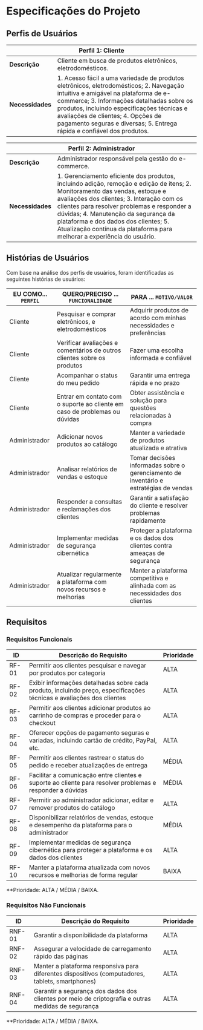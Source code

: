 
# Especificações do Projeto

## Perfis de Usuários

<table>
<thead>
<tr>
<th colspan="2">Perfil 1: Cliente</th>
</tr>
</thead>
<tbody>
<tr>
<td><b>Descrição</b></td>
<td>
Cliente em busca de produtos eletrônicos, eletrodomésticos.
</td>
</tr>
<tr>
<td><b>Necessidades</b></td>
<td>
1. Acesso fácil a uma variedade de produtos eletrônicos, eletrodomésticos; 
2. Navegação intuitiva e amigável na plataforma de e-commerce; 
3. Informações detalhadas sobre os produtos, incluindo especificações técnicas e avaliações de clientes; 
4. Opções de pagamento seguras e diversas; 
5. Entrega rápida e confiável dos produtos.
</td>
</tr>
</tbody>
</table>

<table>
<thead>
<tr>
<th colspan="2">Perfil 2: Administrador</th>
</tr>
</thead>
<tbody>
<tr>
<td><b>Descrição</b></td>
<td>
Administrador responsável pela gestão do e-commerce.
</td>
</tr>
<tr>
<td><b>Necessidades</b></td>
<td>
1. Gerenciamento eficiente dos produtos, incluindo adição, remoção e edição de itens; 
2. Monitoramento das vendas, estoque e avaliações dos clientes; 
3. Interação com os clientes para resolver problemas e responder a dúvidas; 
4. Manutenção da segurança da plataforma e dos dados dos clientes; 
5. Atualização contínua da plataforma para melhorar a experiência do usuário.
</td>
</tr>
</tbody>
</table>


## Histórias de Usuários

Com base na análise dos perfis de usuários, foram identificadas as seguintes histórias de usuários:

| EU COMO... `PERFIL` | QUERO/PRECISO ... `FUNCIONALIDADE` | PARA ... `MOTIVO/VALOR` |
| --- | --- | --- |
| Cliente | Pesquisar e comprar eletrônicos, e eletrodomésticos | Adquirir produtos de acordo com minhas necessidades e preferências |
| Cliente | Verificar avaliações e comentários de outros clientes sobre os produtos | Fazer uma escolha informada e confiável |
| Cliente | Acompanhar o status do meu pedido | Garantir uma entrega rápida e no prazo |
| Cliente | Entrar em contato com o suporte ao cliente em caso de problemas ou dúvidas | Obter assistência e solução para questões relacionadas à compra |
| Administrador | Adicionar novos produtos ao catálogo | Manter a variedade de produtos atualizada e atrativa |
| Administrador | Analisar relatórios de vendas e estoque | Tomar decisões informadas sobre o gerenciamento de inventário e estratégias de vendas |
| Administrador | Responder a consultas e reclamações dos clientes | Garantir a satisfação do cliente e resolver problemas rapidamente |
| Administrador | Implementar medidas de segurança cibernética | Proteger a plataforma e os dados dos clientes contra ameaças de segurança |
| Administrador | Atualizar regularmente a plataforma com novos recursos e melhorias | Manter a plataforma competitiva e alinhada com as necessidades dos clientes |

## Requisitos

### Requisitos Funcionais

|ID    | Descrição do Requisito  | Prioridade |
|------|-----------------------------------------|----|
|RF-01| Permitir aos clientes pesquisar e navegar por produtos por categoria | ALTA | 
|RF-02| Exibir informações detalhadas sobre cada produto, incluindo preço, especificações técnicas e avaliações dos clientes | ALTA | 
|RF-03| Permitir aos clientes adicionar produtos ao carrinho de compras e proceder para o checkout | ALTA |
|RF-04| Oferecer opções de pagamento seguras e variadas, incluindo cartão de crédito, PayPal, etc. | ALTA |
|RF-05| Permitir aos clientes rastrear o status do pedido e receber atualizações de entrega | MÉDIA |
|RF-06| Facilitar a comunicação entre clientes e suporte ao cliente para resolver problemas e responder a dúvidas | MÉDIA |
|RF-07| Permitir ao administrador adicionar, editar e remover produtos do catálogo | ALTA |
|RF-08| Disponibilizar relatórios de vendas, estoque e desempenho da plataforma para o administrador | MÉDIA |
|RF-09| Implementar medidas de segurança cibernética para proteger a plataforma e os dados dos clientes | ALTA |
|RF-10| Manter a plataforma atualizada com novos recursos e melhorias de forma regular | BAIXA |

**Prioridade: ALTA / MÉDIA / BAIXA.  

### Requisitos Não Funcionais

|ID     | Descrição do Requisito  |Prioridade |
|-------|-------------------------|----|
|RNF-01| Garantir a disponibilidade da plataforma  | ALTA | 
|RNF-02| Assegurar a velocidade de carregamento rápido das páginas | ALTA | 
|RNF-03| Manter a plataforma responsiva para diferentes dispositivos (computadores, tablets, smartphones) | ALTA | 
|RNF-04| Garantir a segurança dos dados dos clientes por meio de criptografia e outras medidas de segurança | ALTA | 


**Prioridade: ALTA / MÉDIA / BAIXA.
